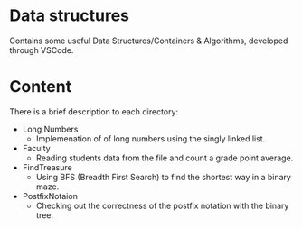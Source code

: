 # Data structures
Contains some useful Data Structures/Containers & Algorithms, developed through VSCode.
# Content
There is a brief description to each directory:
- Long Numbers
    - Implemenation of of long numbers using the singly linked list.
- Faculty
    - Reading students data from the file and count a grade point average. 
- FindTreasure
    - Using BFS (Breadth First Search) to find the shortest way in a binary maze.
- PostfixNotaion
    - Checking out the correctness of the postfix notation with the binary tree.
